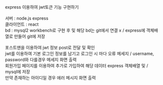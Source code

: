 express 이용하여 jwt토큰 기능 구현하기 <br>
<br>
서버 : node.js express<br>
클라이언트 : react <br>
bd : mysql2 workbench로 구현 후 및 해당 bd는 git에서 연결 x / express에 객체배열로 만들어 git에 저장 <br>
<br>
포스트맨을 이용하여 jwt 정보 post로 전달 및 확인 <br>
jwt를 이용하여 기본 로그인 정보를 남기고 로그인 시 마다 오류 메세지 / username, password와 다를경우 메세지 화면 출력 <br>
회원가입 페이지를 이용하여 추가로 가입하여 해당 데이터 express 객체배열 및 / mysql에 저장 <br>
만약 존재하는 아이디일 경우 에러 메시지 화면 출력 <br>

